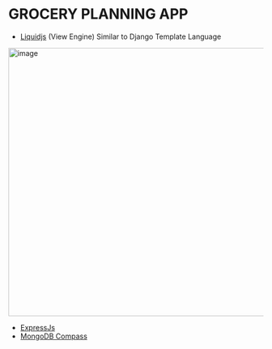 # GROCERY PLANNING APP

- [Liquidjs](https://liquidjs.com) (View Engine)   Similar to Django Template Language
<img width="530" alt="image" src="https://user-images.githubusercontent.com/43242236/182189223-ae38b946-9563-4364-9cff-ca7ef6e3a993.png">

- [ExpressJs](https://expressjs.com/)
- [MongoDB Compass](https://www.mongodb.com/products/compass)

